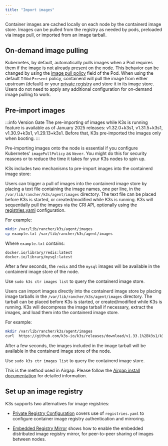 ```yaml
---
title: "Import images"
---
```


Container images are cached locally on each node by the containerd image store. Images can be pulled from the registry as needed by pods, preloaded via image pull, or imported from an image tarball.

## On-demand image pulling

Kubernetes, by default, automatically pulls images when a Pod requires them if the image is not already present on the node. This behavior can be changed by using the [image pull policy](https://kubernetes.io/docs/concepts/containers/images/#image-pull-policy) field of the Pod. When using the default `IfNotPresent` policy, containerd will pull the image from either upstream (default) or your [private registry](installation/private-registry.md) and store it in its image store. Users do not need to apply any additional configuration for on-demand image pulling to work.


## Pre-import images
:::info Version Gate
The pre-importing of images while K3s is running feature is available as of January 2025 releases: v1.32.0+k3s1, v1.31.5+k3s1, v1.30.9+k3s1, v1.29.13+k3s1. Before that, K3s pre-imported the images only when booting.
:::

Pre-importing images onto the node is essential if you configure Kubernetes' `imagePullPolicy` as `Never`. You might do this for security reasons or to reduce the time it takes for your K3s nodes to spin up.

K3s includes two mechanisms to pre-import images into the containerd image store:

<Tabs groupId = "import images" queryString>
<TabItem value="Online image importing" default>

Users can trigger a pull of images into the containerd image store by placing a text file containing the image names, one per line, in the `/var/lib/rancher/k3s/agent/images` directory. The text file can be placed before K3s is started, or created/modified while K3s is running. K3s will sequentially pull the images via the CRI API, optionally using the [registries.yaml](installation/private-registry.md) configuration.

For example:

```bash
mkdir /var/lib/rancher/k3s/agent/images
cp example.txt /var/lib/rancher/k3s/agent/images
```

Where `example.txt` contains:

```
docker.io/library/redis:latest
docker.io/library/mysql:latest
```

After a few seconds, the `redis` and the `mysql` images will be available in the containerd image store of the node. 

Use `sudo k3s ctr images list` to query the containerd image store.

</TabItem>
<TabItem value="Offline image importing">

Users can import images directly into the containerd image store by placing image tarballs in the `/var/lib/rancher/k3s/agent/images` directory. The tarball can be placed before K3s is started, or created/modified while K3s is running. K3s will decompress the image tarball if necessary, extract the images, and load them into the containerd image store.

For example:

```bash
mkdir /var/lib/rancher/k3s/agent/images
curl  https://github.com/k3s-io/k3s/releases/download/v1.33.1%2Bk3s1/k3s-airgap-images-amd64.tar.zst -O  /var/lib/rancher/k3s/agent/images/k3s-airgap-images-amd64.tar.zst
```

After a few seconds, the images included in the image tarball will be available in the containerd image store of the node. 

Use `sudo k3s ctr images list` to query the containerd image store.

This is the method used in Airgap. Please follow the [Airgap install documentation](installation/airgap.md) for detailed information.

</TabItem>
</Tabs>

## Set up an image registry

K3s supports two alternatives for image registries:

* [Private Registry Configuration](installation/private-registry.md) covers use of `registries.yaml` to configure container image registry authentication and mirroring.

* [Embedded Registry Mirror](installation/registry-mirror.md) shows how to enable the embedded distributed image registry mirror, for peer-to-peer sharing of images between nodes.
